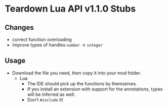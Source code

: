 # Teardown Lua API v1.1.0 Stubs

## Changes
- correct function overloading
- improve types of handles `number` -> `integer`

## Usage
- Download the file you need, then copy it into your mod folder.
    - Lua
        - The IDE should pick up the functions by themselves.
        - If you install an extension with support for the annotations, types will be inferred as well.
        - Don't `#include` it!
